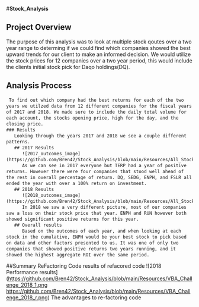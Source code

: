 #**Stock_Analysis**
## Project Overview
 The purpose of this analysis was to look at multiple stock qoutes over a two year range to determing if we could find which companies showed the best upward trends for our client to make an informed decision. We would utilize the stock prices for 12 companies over a two year period, this would include the clients initial stock pick for Daqo holdings(DQ). 
  ## Analysis Process  
     To find out which company had the best returns for each of the two years we utilzed data from 12 different companies for the fiscal years of 2017 and 2018. We made sure to include the daily total volume for each account, the stocks opening price, high for the day, and the closing price. 
    ### Results
       Looking through the years 2017 and 2018 we see a couple different patterns.
       ## 2017 Results
          ![2017_outcomes_image](https://github.com/Bren42/Stock_Analysis/blob/main/Resources/All_Stocks_analysis_2017%20Outcomes.png)
          As we can see in 2017 everyone but TERP had a year of positive returns. However there were four companies that stood well ahead of the rest in overall percentage of return. DQ, SEDG, ENPH, and FSLR all ended the year with over a 100% return on investment. 
       ## 2018 Results
          ![2018_outcomes_image](https://github.com/Bren42/Stock_Analysis/blob/main/Resources/All_Stocks_analysis_2018%20Outcomes.png)
          In 2018 we saw a very different picture, most of our companies saw a loss on their stock price that year. ENPH and RUN however both showed significant positive returns for this year.
       ## Overall results
          Based on the outcomes of each year, and when looking at each stock in the cumulative, ENPH would be your best stock to pick based on data and other factors presented to us. It was one of only two companies that showed positive returns two years running, and it showed the highest aggregate ROI over the same period.
          
 ##Summary
  ReFactoring Code
  results of refacored code
  ![2018 Performance results](https://github.com/Bren42/Stock_Analysis/blob/main/Resources/VBA_Challenge_2018_1.png
https://github.com/Bren42/Stock_Analysis/blob/main/Resources/VBA_Challenge_2018_r.png)
   The advantages to re-factoring code
